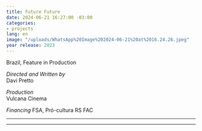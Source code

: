 ```yaml
---
title: Future Future
date: 2024-06-21 16:27:00 -03:00
categories:
- projects
lang: en
image: "/uploads/WhatsApp%20Image%202024-06-21%20at%2016.24.26.jpeg"
year release: 2023
---
```


Brazil, Feature in Production

_Directed and Written by_  
Davi Pretto

_Production_  
Vulcana Cinema

_Financing_
FSA, Pró-cultura RS FAC

---

---
